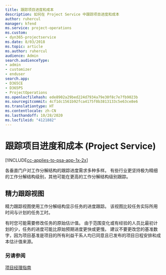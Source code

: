 ```yaml
---
title: 跟踪项目进度和成本
description: 如何在 Project Service 中跟踪项目进度和成本
author: ruhercul
manager: kfend
ms.service: project-operations
ms.custom:
- dyn365-projectservice
ms.date: 8/03/2018
ms.topic: article
ms.author: ruhercul
audience: Admin
search.audienceType:
- admin
- customizer
- enduser
search.app:
- D365CE
- D365PS
- ProjectOperations
ms.openlocfilehash: ede8902a29bed224d7934a79e30f8c7e7fb9023b
ms.sourcegitcommit: 4cf1dc1561b92fca4175f0b3813133c5e63ce8e6
ms.translationtype: HT
ms.contentlocale: zh-CN
ms.lasthandoff: 10/28/2020
ms.locfileid: "4121882"
---
```

# <a name="track-project-progress-and-cost-project-service"></a>跟踪项目进度和成本 (Project Service)

[!INCLUDE[cc-applies-to-psa-app-1x-2x](../includes/cc-applies-to-psa-app-1x-2x.md)]

各垂直门户对工作分解结构的跟踪进度需求多种多样。 有些行业更坚持极为精细的工作分解结构级别，其他可能在更高的工作分解结构级别跟踪。  
  
## <a name="effort-tracking-view"></a>精力跟踪视图  
精力跟踪视图使用工作分解结构显示任务的进度跟踪。 该视图比较任务实际所用时间与计划的任务工时。  
  
有时您可能需要修改任务的原始估计值。 由于范围变化或有经验的人员比最初计划的少，任务的进度可能比原始预期进度更快或更慢。 建议不要更改您的基准数字，因为项目基准是项目的所有利益干系人均已同意且已发布的项目日程安排和成本估计值来源。  
  
### <a name="see-also"></a>另请参阅  
 [项目经理指南](../psa/project-manager-guide.md)

